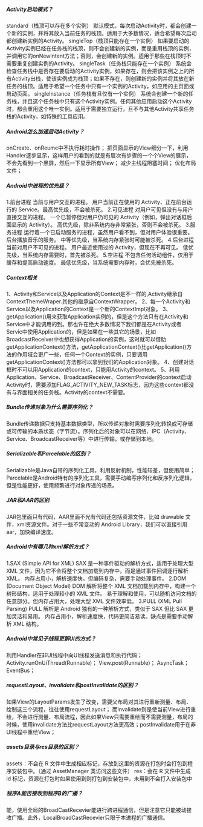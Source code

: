 ##### Activity启动模式？
standard（栈顶可以存在多个实例）
默认模式，每次启动Activity时，都会创建一个新的实例，并将其放入当前任务的栈顶。适用于大多数情况，适合希望每次启动都创建新实例的Activity。
singleTop（栈顶只能存在一个实例）
如果要启动的Activity实例已经在任务栈的栈顶，则不会创建新的实例，而是重用栈顶的实例，并调用它的onNewIntent方法；否则，会创建新的实例。适用于那些在栈顶时不需要重复创建实例的Activity。
singleTask（任务栈只能存在一个实例）
系统会检查任务栈中是否存在要启动的Activity实例，如果存在，则会把该实例之上的所有Activity出栈，使该实例成为栈顶；如果不存在，则创建新的实例并将其放在新任务的栈顶。适用于希望一个任务中只有一个实例的Activity，如应用的主页面或启动页面。
singleInstance（任务栈有且仅有一个实例）
系统会创建一个新的任务栈，并且这个任务栈中只有这个Activity实例。任何其他应用启动这个Activity时，都会重用这个唯一实例。适用于需要独立运行，且不与其他Activity共享任务栈的Activity，如特殊的工具应用。

##### Android怎么加速启动Activity？
onCreate、onReume中不执行耗时操作；
把页面显示的View细分一下，利用Handler逐步显示，这样用户的看到的就是有层次有步骤的一个个View的展示，不会先看到一个黑屏，然后一下显示所有View；
减少主线程阻塞时间；
优化布局文件；

##### Android中进程的优先级？
1.前台进程
当前与用户交互的进程。
用户当前正在使用的 Activity、正在前台运行的 Service。最高优先级，不会被杀死。
2.可见进程
对用户可见但没有与用户直接交互的进程。
一个已暂停但对用户仍可见的 Activity（例如，弹出对话框后面显示的 Activity）。
高优先级，除非系统内存非常紧张，否则不会被杀死。
3.服务进程
运行着一个已启动服务的进程，虽然用户看不到，但对用户体验很重要。
后台播放音乐的服务。
中等优先级，当系统内存紧张时可能被杀死。
4.后台进程
当前对用户不可见的进程。
用户最近使用过的 Activity，但现在不再可见。
低优先级，当系统内存需要时，首先被杀死。
5.空进程
不包含任何活动组件，仅用于缓存和提高启动速度。
最低优先级，当系统需要内存时，会优先被杀死。

##### Context相关
1、Activity和Service以及Application的Context是不一样的,Activity继承自ContextThemeWraper.其他的继承自ContextWrapper。
2、每一个Activity和Service以及Application的Context是一个新的ContextImpl对象。
3、getApplication()用来获取Application实例的，但是这个方法只有在Activity和Service中才能调用的到。那也许在绝大多数情况下我们都是在Activity或者Servic中使用Application的，但是如果在一些其它的场景，比如BroadcastReceiver中也想获得Application的实例，这时就可以借助getApplicationContext()方法，getApplicationContext()比getApplication()方法的作用域会更广一些，任何一个Context的实例，只要调用getApplicationContext()方法都可以拿到我们的Application对象。
4、创建对话框时不可以用Application的context，只能用Activity的context。
5、利用Application、Service、BroadcastReceiver、ContentProvider的context启动Activity时，需要添加FLAG_ACTIVITY_NEW_TASK标志，因为这些context都没有与界面相关的任务栈。Activity的context不需要。

##### Bundle传递对象为什么需要序列化？
Bundle传递数据只支持基本数据类型，所以传递对象时需要序列化转换成可存储或可传输的本质状态（字节流）。序列化后的对象可以在网络、IPC（Activity、Service、BroadcastReceiver等）中进行传输，或存储到本地。

##### Serializable和Parcelable的区别？
Serializable是Java自带的序列化工具，利用反射机制，性能较差，但使用简单；
Parcelable是Android特有的序列化工具，需要手动编写序列化和反序列化逻辑，但是性能更好，使用频繁进行对象传递的场景。

##### JAR和AAR的区别
JAR包里面只有代码，AAR里面不光有代码还包括资源文件，比如 drawable 文件，xml资源文件。对于一些不常变动的 Android Library，我们可以直接引用 aar，加快编译速度。

##### Android中有哪几种xml解析方式？
1.SAX (Simple API for XML)
SAX 是一种事件驱动的解析方式，适用于处理大型 XML 文件，因为它不会将整个文档加载到内存中，而是通过事件回调逐行解析 XML。
内存占用小，解析速度快。但编码复杂，需要手动处理事件。
2.DOM (Document Object Model)
DOM 解析将整个 XML 文档加载到内存中，构建一个树形结构，适用于处理较小的 XML 文件。
易于理解和使用，可以随机访问文档的任意部分。但内存占用大，处理大型 XML 文件效率低。
3.PULL (XML Pull Parsing)
PULL 解析是 Android 独有的一种解析方式，类似于 SAX 但比 SAX 更加灵活和易用。
内存占用小，解析速度快，代码更简洁易读。缺点是需要手动解析 XML 结构。

##### Android中常见子线程更新UI的方式？
利用Handler在非UI线程中向UI线程发送消息和执行代码；
Activity.runOnUiThread(Runnable)；
View.post(Runnable)；
AsyncTask；
EventBus；

##### requestLayout、invalidate和postInvalidate的区别？
如果View的LayoutParams发生了改变，需要父布局对其进行重新测量、布局、绘制这三个流程，往往使用requestLayout；
而invalidate则是使当前View进行重绘，不会进行测量、布局流程，因此如果View只需要重绘而不需要测量，布局的时候，使用invalidate方法比requestLayout方法更高效；postInvalidate用于在非UI线程中重绘View；

##### assets目录与res目录的区别？
assets：不会在 R 文件中生成相应标记，存放到这里的资源在打包时会打包到程序安装包中。（通过 AssetManager 类访问这些文件）
res：会在 R 文件中生成 id 标记，资源在打包时如果使用到则打包到安装包中，未用到不会打入安装包中

##### 程序A能否接收到程序B的广播？
能，使用全局的BroadCastRecevier能进行跨进程通信，但是注意它只能被动接收广播。此外，LocalBroadCastRecevier只限于本进程的广播通信。




